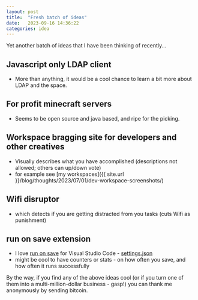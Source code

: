 ```yaml
---
layout: post
title:  "Fresh batch of ideas"
date:   2023-09-16 14:36:22
categories: idea
---
```


Yet another batch of ideas that I have been thinking of recently...

## Javascript only LDAP client
- More than anything, it would be a cool chance to learn a bit more about LDAP and the space.

## For profit minecraft servers
- Seems to be open source and java based, and ripe for the picking.

## Workspace bragging site for developers and other creatives
- Visually describes what you have accomplished (descriptions not allowed; others can up/down vote)
- for example see [my workspaces]({{ site.url }}/blog/thoughts/2023/07/01/dev-workspace-screenshots/)

## Wifi disruptor
- which detects if you are getting distracted from you tasks (cuts Wifi as punishment)

## run on save extension
- I love [run on save](https://github.com/emeraldwalk/vscode-runonsave) for Visual Studio Code - [settings.json](https://github.com/mikebochenek/learning/blob/master/other/settings.json)
- might be cool to have counters or stats - on how often you save, and how often it runs successfully

By the way, if you find any of the above ideas cool (or if you turn one of them into a multi-million-dollar business - gasp!) you can thank me anonymously by sending bitcoin. 

